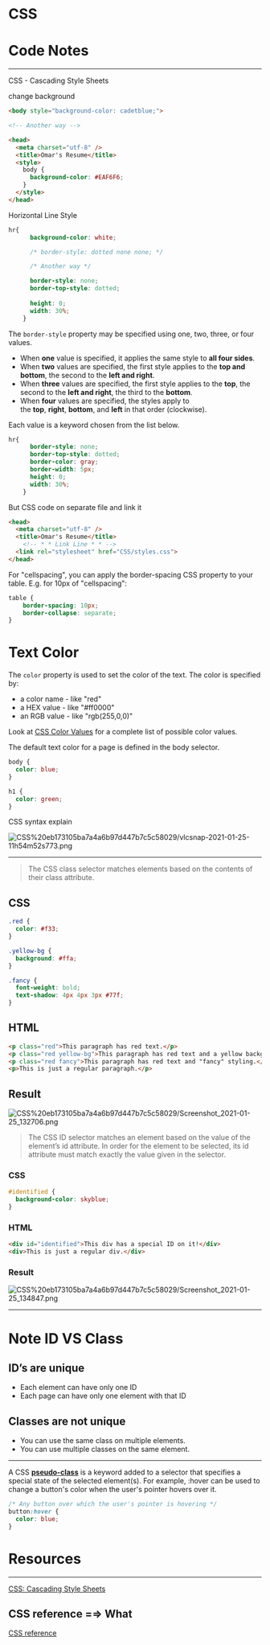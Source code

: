 # CSS

# Code Notes

---

CSS - Cascading Style Sheets

change background

```html
<body style="background-color: cadetblue;">

<!-- Another way -->

<head>
  <meta charset="utf-8" />
  <title>Omar's Resume</title>
  <style>
    body {
      background-color: #EAF6F6;
    }
  </style>
</head>
```

Horizontal Line Style

```css
hr{
      background-color: white;

      /* border-style: dotted none none; */

      /* Another way */

      border-style: none;
      border-top-style: dotted;
      
      height: 0;
      width: 30%;
    }
```

The `border-style` property may be specified using one, two, three, or four values.

- When **one** value is specified, it applies the same style to **all four sides**.
- When **two** values are specified, the first style applies to the **top and bottom**, the second to the **left and right**.
- When **three** values are specified, the first style applies to the **top**, the second to the **left and right**, the third to the **bottom**.
- When **four** values are specified, the styles apply to the **top**, **right**, **bottom**, and **left** in that order (clockwise).

Each value is a keyword chosen from the list below.

```css
hr{
      border-style: none;
      border-top-style: dotted;
      border-color: gray;
      border-width: 5px;
      height: 0;
      width: 30%;
    }
```

But CSS code on separate file and link it

```html
<head>
  <meta charset="utf-8" />
  <title>Omar's Resume</title>
	<!-- * * Link Line * * -->
  <link rel="stylesheet" href="CSS/styles.css">
</head>
```

For "cellspacing", you can apply the border-spacing CSS property to your table. E.g. for 10px of "cellspacing":

```css
table { 
    border-spacing: 10px;
    border-collapse: separate;
}
```

# Text Color

The `color` property is used to set the color of the text. The color is specified by:

- a color name - like "red"
- a HEX value - like "#ff0000"
- an RGB value - like "rgb(255,0,0)"

Look at [CSS Color Values](https://www.w3schools.com/cssref/css_colors_legal.asp) for a complete list of possible color values.

The default text color for a page is defined in the body selector.

```css
body {
  color: blue;
}

h1 {
  color: green;
}
```

CSS syntax explain

![CSS%20eb173105ba7a4a6b97d447b7c5c58029/vlcsnap-2021-01-25-11h54m52s773.png](CSS%20eb173105ba7a4a6b97d447b7c5c58029/vlcsnap-2021-01-25-11h54m52s773.png)

---

> The CSS class selector matches elements based on the contents of their class attribute.

## CSS

```css
.red {
  color: #f33;
}

.yellow-bg {
  background: #ffa;
}

.fancy {
  font-weight: bold;
  text-shadow: 4px 4px 3px #77f;
}
```

## HTML

```html
<p class="red">This paragraph has red text.</p>
<p class="red yellow-bg">This paragraph has red text and a yellow background.</p>
<p class="red fancy">This paragraph has red text and "fancy" styling.</p>
<p>This is just a regular paragraph.</p>
```

## Result

![CSS%20eb173105ba7a4a6b97d447b7c5c58029/Screenshot_2021-01-25_132706.png](CSS%20eb173105ba7a4a6b97d447b7c5c58029/Screenshot_2021-01-25_132706.png)

> The CSS ID selector matches an element based on the value of the element’s id attribute. In order for the element to be selected, its id attribute must match exactly the value given in the selector.

### CSS

```css
#identified {
  background-color: skyblue;
}
```

### HTML

```html
<div id="identified">This div has a special ID on it!</div>
<div>This is just a regular div.</div>
```

### Result

![CSS%20eb173105ba7a4a6b97d447b7c5c58029/Screenshot_2021-01-25_134847.png](CSS%20eb173105ba7a4a6b97d447b7c5c58029/Screenshot_2021-01-25_134847.png)

---

# Note ID VS Class

## ID’s are unique

- Each element can have only one ID
- Each page can have only one element with that ID

## Classes are not unique

- You can use the same class on multiple elements.
- You can use multiple classes on the same element.

---

A CSS **[pseudo-class](https://developer.mozilla.org/en-US/docs/Web/CSS/Pseudo-classes)** is a keyword added to a selector that specifies a special state of the selected element(s). For example, :hover can be used to change a button's color when the user's pointer hovers over it.

```css
/* Any button over which the user's pointer is hovering */
button:hover {
  color: blue;
}
```

# Resources

---

[CSS: Cascading Style Sheets](https://developer.mozilla.org/en-US/docs/Web/CSS)

## CSS reference =⇒ What

[CSS reference](https://developer.mozilla.org/en-US/docs/Web/CSS/Reference)